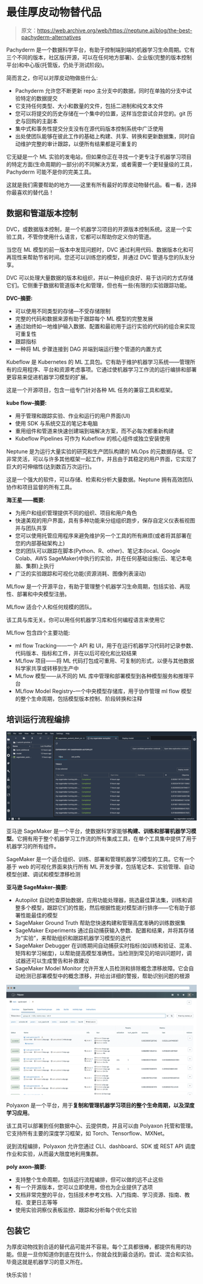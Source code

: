 # 最佳厚皮动物替代品

> 原文：<https://web.archive.org/web/https://neptune.ai/blog/the-best-pachyderm-alternatives>

Pachyderm 是一个数据科学平台，有助于控制端到端的机器学习生命周期。它有三个不同的版本，社区版(开源，可以在任何地方部署)、企业版(完整的版本控制平台)和中心版(托管版，仍处于测试阶段)。

简而言之，你可以对厚皮动物做些什么:

*   Pachyderm 允许您不断更新 repo 主分支中的数据，同时在单独的分支中试验特定的数据提交
*   它支持任何类型、大小和数量的文件，包括二进制和纯文本文件
*   您可以将提交的历史存储在一个集中的位置，这样当您尝试合并您的。git 历史与回购的主副本
*   集中式和事务性提交分支没有在源代码版本控制系统中广泛使用
*   出处使团队能够在彼此工作的基础上构建、共享、转换和更新数据集，同时自动维护完整的审计跟踪，以便所有结果都是可重复的

它无疑是一个 ML 实验的发电站，但如果你正在寻找一个更专注于机器学习项目的特定方面(生命周期的一部分)的不同解决方案，或者需要一个更轻量级的工具，Pachyderm 可能不是你的完美工具。

这就是我们需要帮助的地方——这里有所有最好的厚皮动物替代品。看一看，选择你最喜欢的替代品！

## 数据和管道版本控制

DVC，或数据版本控制，是一个机器学习项目的开源版本控制系统。这是一个实验工具，不管你使用什么语言，它都可以帮助你定义你的管道。

当您在 ML 模型的前一版本中发现问题时，DVC 通过利用代码、数据版本化和可再现性来帮助节省时间。您还可以训练您的模型，并通过 DVC 管道与您的队友分享。

DVC 可以处理大量数据的版本和组织，并以一种组织良好、易于访问的方式存储它们。它侧重于数据和管道版本化和管理，但也有一些(有限的)实验跟踪功能。

**DVC–摘要:**

*   可以使用不同类型的存储—不受存储限制
*   完整的代码和数据来源有助于跟踪每个 ML 模型的完整发展
*   通过始终如一地维护输入数据、配置和最初用于运行实验的代码的组合来实现可重复性
*   跟踪指标
*   一种将 ML 步骤连接到 DAG 并端到端运行整个管道的内置方式

Kubeflow 是 Kubernetes 的 ML 工具包。它有助于维护机器学习系统——管理所有的应用程序、平台和资源考虑事项。它通过使机器学习工作流的运行编排和部署更容易来促进机器学习模型的扩展。

这是一个开源项目，包含一组专门针对各种 ML 任务的兼容工具和框架。

**kube flow–摘要:**

*   用于管理和跟踪实验、作业和运行的用户界面(UI)
*   使用 SDK 与系统交互的笔记本电脑
*   重用组件和管道来快速创建端到端解决方案，而不必每次都重新构建
*   Kubeflow Pipelines 可作为 Kubeflow 的核心组件或独立安装使用

Neptune 是为运行大量实验的研究和生产团队构建的 MLOps 的元数据存储。它非常灵活，可以与许多其他框架一起工作，并且由于其稳定的用户界面，它实现了巨大的可伸缩性(达到数百万次运行)。

这是一个强大的软件，可以存储、检索和分析大量数据。Neptune 拥有高效团队协作和项目监督的所有工具。

**海王星——概要:**

*   为用户和组织管理提供不同的组织、项目和用户角色
*   快速美观的用户界面，具有多种功能来分组组织跑步，保存自定义仪表板视图并与团队共享
*   您可以使用托管应用程序来避免维护另一个工具的所有麻烦(或者将其部署在您的内部基础架构上)
*   您的团队可以跟踪在脚本(Python、R、other)、笔记本(local、Google Colab、AWS SageMaker)中执行的实验，并在任何基础设施(云、笔记本电脑、集群)上执行
*   广泛的实验跟踪和可视化功能(资源消耗、图像列表滚动)

MLflow 是一个开源平台，有助于管理整个机器学习生命周期，包括实验、再现性、部署和中央模型注册。

MLflow 适合个人和任何规模的团队。

该工具与库无关。你可以用任何机器学习库和任何编程语言来使用它

MLflow 包含四个主要功能:

*   ml flow Tracking——一个 API 和 UI，用于在运行机器学习代码时记录参数、代码版本、指标和工件，并在以后可视化和比较结果
*   MLflow 项目——将 ML 代码打包成可重用、可复制的形式，以便与其他数据科学家共享或转移到生产中
*   MLflow 模型——从不同的 ML 库中管理和部署模型到各种模型服务和推理平台
*   MLflow Model Registry–一个中央模型存储库，用于协作管理 ml flow 模型的整个生命周期，包括模型版本控制、阶段转换和注释

## 培训运行流程编排

![](img/ce4f0de89c963c7eb58c363ed3aec7d7.png)

亚马逊 SageMaker 是一个平台，使数据科学家能够**构建、训练和部署机器学习模型**。它拥有用于整个机器学习工作流的所有集成工具，在单个工具集中提供了用于机器学习的所有组件。

SageMaker 是一个适合组织、训练、部署和管理机器学习模型的工具。它有一个基于 web 的可视化界面来执行所有 ML 开发步骤，包括笔记本、实验管理、自动模型创建、调试和模型漂移检测

**亚马逊 SageMaker–摘要:**

*   Autopilot 自动检查原始数据，应用功能处理器，挑选最佳算法集，训练和调整多个模型，跟踪它们的性能，然后根据性能对模型进行排序——它有助于部署性能最佳的模型
*   SageMaker Ground Truth 帮助您快速构建和管理高度准确的训练数据集
*   SageMaker Experiments 通过自动捕获输入参数、配置和结果，并将其存储为“实验”，来帮助组织和跟踪机器学习模型的迭代
*   SageMaker Debugger 在训练期间自动捕获实时指标(如训练和验证、混淆、矩阵和学习梯度)，以帮助提高模型准确性。当检测到常见的培训问题时，调试器还可以生成警告和补救建议
*   SageMaker Model Monitor 允许开发人员检测和排除概念漂移故障。它会自动检测已部署模型中的概念漂移，并给出详细的警报，帮助识别问题的根源

![](img/1b6b584bb35c579a29c173d44976e10c.png)

Polyaxon 是一个平台，用于**复制和管理机器学习项目的整个生命周期，以及深度学习应用**。

该工具可以部署到任何数据中心、云提供商，并且可以由 Polyaxon 托管和管理。它支持所有主要的深度学习框架，如 Torch、Tensorflow、MXNet。

说到流程编排，Polyaxon 允许您通过 CLI、dashboard、SDK 或 REST API 调度作业和实验，从而最大限度地利用集群。

**poly axon–摘要:**

*   支持整个生命周期，包括运行流程编排，但可以做的远不止这些
*   有一个开源版本，您可以立即使用，但也为企业提供了选项
*   文档非常完整的平台，包括技术参考文档、入门指南、学习资源、指南、教程、变更日志等等
*   使用实验洞察仪表板监控、跟踪和分析每个优化实验

## 包装它

为厚皮动物找到合适的替代品可能并不容易。每个工具都很棒，都提供有用的功能。但是一旦你知道你到底在找什么，你就会找到最合适的。尝试、混合和实验。毕竟这就是机器学习的意义所在。

快乐实验！